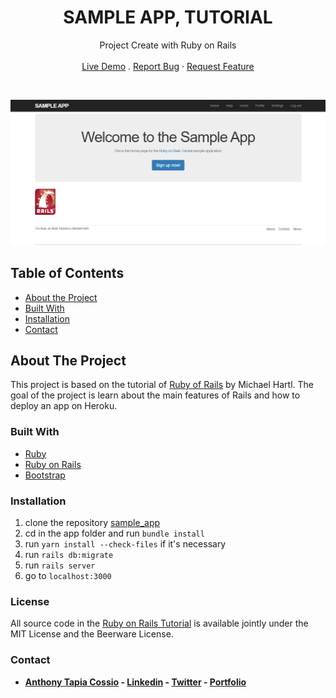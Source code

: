 <p align="center">
  <h1 align="center">SAMPLE APP, TUTORIAL</h1>

  <p align="center">
    Project Create with Ruby on Rails
    <br>
    <br>
    <a href="https://sample-app-anthony.herokuapp.com/" target="_blank">Live Demo</a>
    .
    <a href="https://github.com/AnthonyTC89/sample_app/issues">Report Bug</a>
    ·
    <a href="https://github.com/AnthonyTC89/sample_app/issues">Request Feature</a>
  </p>
  <br>
</p>

![Screenshot](/screenshots/01.png)

<!-- TABLE OF CONTENTS -->
## Table of Contents

* [About the Project](#about-the-project)
* [Built With](#built-with)
* [Installation](#installation)
* [Contact](#Contact)

<!-- ABOUT THE PROJECT -->
## About The Project

This project is based on the tutorial of [Ruby of Rails](https://www.railstutorial.org/book) by Michael Hartl. The goal of the project is learn about the main features of Rails and how to deploy an app on Heroku.

### Built With
* [Ruby](https://www.ruby-lang.org/en/)
* [Ruby on Rails](https://rubyonrails.org/)
* [Bootstrap](https://getbootstrap.com/)

### Installation
  1. clone the repository [sample_app](https://github.com/AnthonyTC89/sample_app)
  2. cd in the app folder and run `bundle install`
  3. run `yarn install --check-files` if it's necessary
  4. run `rails db:migrate`
  5. run `rails server`
  6. go to `localhost:3000`

### License

All source code in the [Ruby on Rails Tutorial](https://www.railstutorial.org/)
is available jointly under the MIT License and the Beerware License.

### Contact

* **[Anthony Tapia Cossio](https://github.com/AnthonyTC89) - [Linkedin](linkedin.com/in/anthony-tapia-cossio) - [Twitter](https://twitter.com/ptonypTC) - [Portfolio](https://portfolio-anthony.herokuapp.com/)**